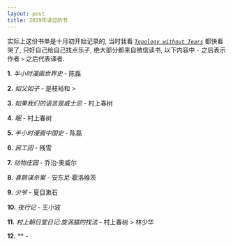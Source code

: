 ```yaml
---
layout: post
title: 2019年读过的书
---
```


实际上这份书单是十月初开始记录的, 当时我看 [*`Topology without Tears`*](http://www.topologywithouttears.net/) 都快看哭了, 只好自己给自己找点乐子, 绝大部分都来自微信读书, 以下内容中 `-` 之后表示作者 `>` 之后代表译者.

**1.** *半小时漫画世界史* - 陈磊



**2.** *如父如子* - 是枝裕和 >



**3.** *如果我们的语言是威士忌* - 村上春树



**4.** *眠* - 村上春树



**5.** *半小时漫画中国史* - 陈磊



**6.** *民工团* - 残雪



**7.** *动物庄园* - 乔治·奥威尔



**8.** *喜鹊谋杀案* - 安东尼·霍洛维茨



**9.** *少爷* - 夏目漱石



**10.** *夜行记* - 王小波



**11.** *村上朝日堂日记:旋涡猫的找法* - 村上春树 > 林少华 


**12.** ** - 